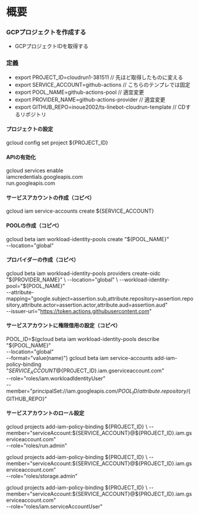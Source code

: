 # 概要


### GCPプロジェクトを作成する
- GCPプロジェクトIDを取得する


### 定義
- export PROJECT_ID=cloudrun1-381511 // 先ほど取得したものに変える
- export SERVICE_ACCOUNT=github-actions // こちらのテンプレでは固定
- export POOL_NAME=github-actions-pool // 適宜変更
- export PROVIDER_NAME=github-actions-provider // 適宜変更
- export GITHUB_REPO=inoue2002/ts-linebot-cloudrun-template // CDするリポジトリ

#### プロジェクトの設定
gcloud config set project ${PROJECT_ID}

#### APIの有効化
gcloud services enable \
		iamcredentials.googleapis.com \
		run.googleapis.com
#### サービスアカウントの作成（コピペ）
 gcloud iam service-accounts create ${SERVICE_ACCOUNT}
#### POOLの作成（コピペ）
gcloud beta iam workload-identity-pools create "${POOL_NAME}" \
  --location="global" 
#### プロバイダーの作成（コピペ）
 gcloud beta iam workload-identity-pools providers create-oidc "${PROVIDER_NAME}" \
  --location="global" \
  --workload-identity-pool="${POOL_NAME}" \
  --attribute-mapping="google.subject=assertion.sub,attribute.repository=assertion.repository,attribute.actor=assertion.actor,attribute.aud=assertion.aud" \
  --issuer-uri="https://token.actions.githubusercontent.com"

#### サービスアカウントに権限借用の設定（コピペ）
  POOL_ID=$(gcloud beta iam workload-identity-pools describe "${POOL_NAME}" \
    --location="global" \
    --format="value(name)")
gcloud beta iam service-accounts add-iam-policy-binding "${SERVICE_ACCOUNT}@${PROJECT_ID}.iam.gserviceaccount.com" \
  --role="roles/iam.workloadIdentityUser" \
  --member="principalSet://iam.googleapis.com/${POOL_ID}/attribute.repository/${GITHUB_REPO}" 

#### サービスアカウントのロール設定
gcloud projects add-iam-policy-binding ${PROJECT_ID} \
--member="serviceAccount:${SERVICE_ACCOUNT}@${PROJECT_ID}.iam.gserviceaccount.com" \
--role="roles/run.admin"

gcloud projects add-iam-policy-binding ${PROJECT_ID} \
--member="serviceAccount:${SERVICE_ACCOUNT}@${PROJECT_ID}.iam.gserviceaccount.com" \
--role="roles/storage.admin"

gcloud projects add-iam-policy-binding ${PROJECT_ID} \
--member="serviceAccount:${SERVICE_ACCOUNT}@${PROJECT_ID}.iam.gserviceaccount.com" \
--role="roles/iam.serviceAccountUser"